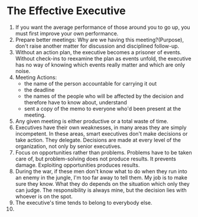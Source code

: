 # The Effective Executive

1. If you want the average performance of those around you to go up, you must first improve your own performance.
2. Prepare better meetings: Why are we having this meeting?(Purpose), don't raise another matter for discussion and disciplined follow-up.
3. Without an action plan, the executive becomes a prisoner of events. Without check-ins to reexamine the plan as events unfold, the executive has no way of knowing which events really matter and which are only noise.
4. Meeting Actions:
    - the name of the person accountable for carrying it out
    - the deadline
    - the names of the people who will be affected by the decision and therefore have to know about, understand
    - sent a copy of the memo to everyone who'd been present at the meeting.
5. Any given meeting is either productive or a total waste of time.
6. Executives have their own weaknesses, in many areas they are simply incompetent. In these areas, smart executives don't make decisions or take action. They delegate. Decisions are made at every level of the organization, not only by senior executives.
7. Focus on opportunities rather than problems. Problems have to be taken care of, but problem-solving does not produce results. It prevents damage. Exploiting opportunities produces results.
8. During the war, if these men don't know what to do when they run into an enemy in the jungle, I'm too far away to tell them. My job is to make sure they know. What they do depends on the situation which only they can judge. The responsibility is always mine, but the decision lies with whoever is on the spot.
9. The executive's time tends to belong to everybody else.
10. 

